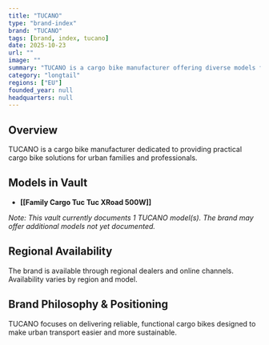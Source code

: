 ```yaml
---
title: "TUCANO"
type: "brand-index"
brand: "TUCANO"
tags: [brand, index, tucano]
date: 2025-10-23
url: ""
image: ""
summary: "TUCANO is a cargo bike manufacturer offering diverse models for families and professionals."
category: "longtail"
regions: ["EU"]
founded_year: null
headquarters: null
---
```


## Overview

TUCANO is a cargo bike manufacturer dedicated to providing practical cargo bike solutions for urban families and professionals.

## Models in Vault

- **[[Family Cargo Tuc Tuc XRoad 500W]]**

_Note: This vault currently documents 1 TUCANO model(s). The brand may offer additional models not yet documented._

## Regional Availability

The brand is available through regional dealers and online channels. Availability varies by region and model.

## Brand Philosophy & Positioning

TUCANO focuses on delivering reliable, functional cargo bikes designed to make urban transport easier and more sustainable.
